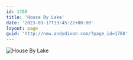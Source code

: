 ```yaml
---
id: 1788
title: 'House By Lake'
date: '2023-03-17T13:45:22+00:00'
layout: page
guid: 'http://new.andydixon.com/?page_id=1788'
---
```


![House By Lake](https://i0.wp.com/assets.g8x2.ldn.idrivee2-23.com/posters/House%20By%20Lake%2001.jpg?w=1200&ssl=1 "House By Lake")
